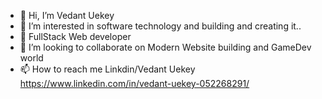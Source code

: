 - 👋 Hi, I’m Vedant Uekey
- 👀 I’m interested in software technology and building and creating it..
- 🌱 FullStack Web developer
- 💞️ I’m looking to collaborate on Modern Website building and GameDev world
- 📫 How to reach me Linkdin/Vedant Uekey https://www.linkedin.com/in/vedant-uekey-052268291/

<!---
code-vedant/code-vedant is a ✨ special ✨ repository because its `README.md` (this file) appears on your GitHub profile.
You can click the Preview link to take a look at your changes.
--->
